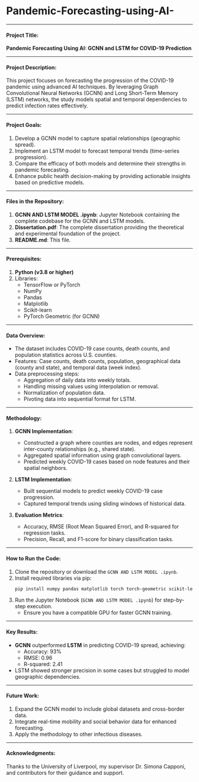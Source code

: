 # Pandemic-Forecasting-using-AI-


---

#### Project Title:  
**Pandemic Forecasting Using AI: GCNN and LSTM for COVID-19 Prediction**

---

#### Project Description:  
This project focuses on forecasting the progression of the COVID-19 pandemic using advanced AI techniques. By leveraging Graph Convolutional Neural Networks (GCNN) and Long Short-Term Memory (LSTM) networks, the study models spatial and temporal dependencies to predict infection rates effectively.

---

#### Project Goals:  
1. Develop a GCNN model to capture spatial relationships (geographic spread).  
2. Implement an LSTM model to forecast temporal trends (time-series progression).  
3. Compare the efficacy of both models and determine their strengths in pandemic forecasting.  
4. Enhance public health decision-making by providing actionable insights based on predictive models.

---

#### Files in the Repository:  
1. **GCNN AND LSTM MODEL .ipynb**: Jupyter Notebook containing the complete codebase for the GCNN and LSTM models.
2. **Dissertation.pdf**: The complete dissertation providing the theoretical and experimental foundation of the project.
3. **README.md**: This file.

---

#### Prerequisites:  
1. **Python (v3.8 or higher)**  
2. Libraries:  
   - TensorFlow or PyTorch  
   - NumPy  
   - Pandas  
   - Matplotlib  
   - Scikit-learn  
   - PyTorch Geometric (for GCNN)

---

#### Data Overview:  
- The dataset includes COVID-19 case counts, death counts, and population statistics across U.S. counties.  
- Features: Case counts, death counts, population, geographical data (county and state), and temporal data (week index).  
- Data preprocessing steps:  
  - Aggregation of daily data into weekly totals.  
  - Handling missing values using interpolation or removal.  
  - Normalization of population data.  
  - Pivoting data into sequential format for LSTM.

---

#### Methodology:  
1. **GCNN Implementation**:  
   - Constructed a graph where counties are nodes, and edges represent inter-county relationships (e.g., shared state).  
   - Aggregated spatial information using graph convolutional layers.  
   - Predicted weekly COVID-19 cases based on node features and their spatial neighbors.

2. **LSTM Implementation**:  
   - Built sequential models to predict weekly COVID-19 case progression.  
   - Captured temporal trends using sliding windows of historical data.

3. **Evaluation Metrics**:  
   - Accuracy, RMSE (Root Mean Squared Error), and R-squared for regression tasks.  
   - Precision, Recall, and F1-score for binary classification tasks.

---

#### How to Run the Code:  
1. Clone the repository or download the `GCNN AND LSTM MODEL .ipynb`.  
2. Install required libraries via pip:  
   ```bash
   pip install numpy pandas matplotlib torch torch-geometric scikit-learn
   ```
3. Run the Jupyter Notebook (`GCNN AND LSTM MODEL .ipynb`) for step-by-step execution.  
   - Ensure you have a compatible GPU for faster GCNN training.  

---

#### Key Results:  
- **GCNN** outperformed **LSTM** in predicting COVID-19 spread, achieving:  
  - Accuracy: 93%  
  - RMSE: 0.96  
  - R-squared: 2.41  
- LSTM showed stronger precision in some cases but struggled to model geographic dependencies.

---

#### Future Work:  
1. Expand the GCNN model to include global datasets and cross-border data.  
2. Integrate real-time mobility and social behavior data for enhanced forecasting.  
3. Apply the methodology to other infectious diseases.

---

#### Acknowledgments:  
Thanks to the University of Liverpool, my supervisor Dr. Simona Capponi, and contributors for their guidance and support.
